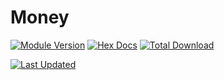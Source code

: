 # Money


[![Module Version](https://img.shields.io/hexpm/v/money.svg)](https://hex.pm/packages/money)
[![Hex Docs](https://img.shields.io/badge/hex-docs-lightgreen.svg)](https://hexdocs.pm/money/)
[![Total Download](https://img.shields.io/hexpm/dt/money.svg)](https://hex.pm/packages/money)

[![Last Updated](https://img.shields.io/github/last-commit/elixirmoney/money.svg)](https://github.com/elixirmoney/money/commits/master)

